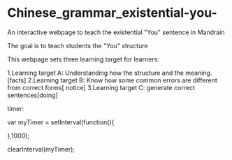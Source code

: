 # Chinese_grammar_existential-you-
An interactive webpage to teach the existential "You" sentence in Mandrain

The goal is to teach students the "You" structure

This webpage sets three learning target for learners:  

1.Learning target A:  Understanding how the structure and the meaning. [facts]
2.Learning target B: Know how some common errors are different from correct forms[ notice]
3.Learning target C: generate correct sentences[doing]



timer:

 var myTimer = setInterval(function(){
	

 },1000);

clearInterval(myTimer);